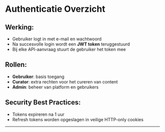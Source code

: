 # Authenticatie Overzicht

## Werking:

- Gebruiker logt in met e-mail en wachtwoord
- Na succesvolle login wordt een **JWT token** teruggestuurd
- Bij elke API-aanvraag stuurt de gebruiker het token mee

## Rollen:

- **Gebruiker**: basis toegang
- **Curator**: extra rechten voor het cureren van content
- **Admin**: beheer van platform en gebruikers

## Security Best Practices:

- Tokens expireren na 1 uur
- Refresh tokens worden opgeslagen in veilige HTTP-only cookies

---
